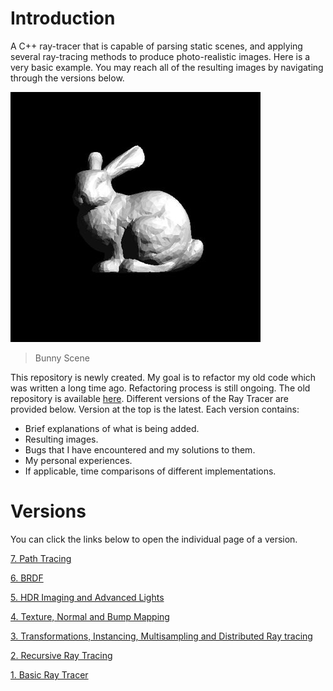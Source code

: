 # Introduction

A C++ ray-tracer that is capable of parsing static scenes, and applying several ray-tracing methods to produce photo-realistic images. Here is a very basic example. You may reach all of the resulting images by navigating through the versions below.

![Sc](/assets/hw1-bunny-correct.jpg)

> Bunny Scene

This repository is newly created. My goal is to refactor my old code which was written a long time ago. Refactoring process is still ongoing. The old repository is available [here](https://github.com/badiba/raytracer-795). Different versions of the Ray Tracer are provided below. Version at the top is the latest. Each version contains:

- Brief explanations of what is being added.
- Resulting images.
- Bugs that I have encountered and my solutions to them.
- My personal experiences.
- If applicable, time comparisons of different implementations.

# Versions

You can click the links below to open the individual page of a version.

[7. Path Tracing](/pages/Page7.md)

[6. BRDF](/pages/Page6.md)

[5. HDR Imaging and Advanced Lights](/pages/Page5.md)

[4. Texture, Normal and Bump Mapping](/pages/Page4.md)

[3. Transformations, Instancing, Multisampling and Distributed Ray tracing](/pages/Page3.md)

[2. Recursive Ray Tracing](/pages/Page2.md)

[1. Basic Ray Tracer](/pages/Page1.md)